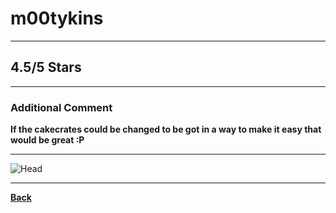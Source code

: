 # m00tykins

***

## 4.5/5 Stars

***

### Additional Comment
**If the cakecrates could be changed to be got in a way to make it easy that would be great :P**

***

![Head](http://cravatar.eu/helmhead/m00tykins/200.png)

***

**[Back](https://github.com/ViperRage/CakeRage/blob/master/Interviews.md)**
